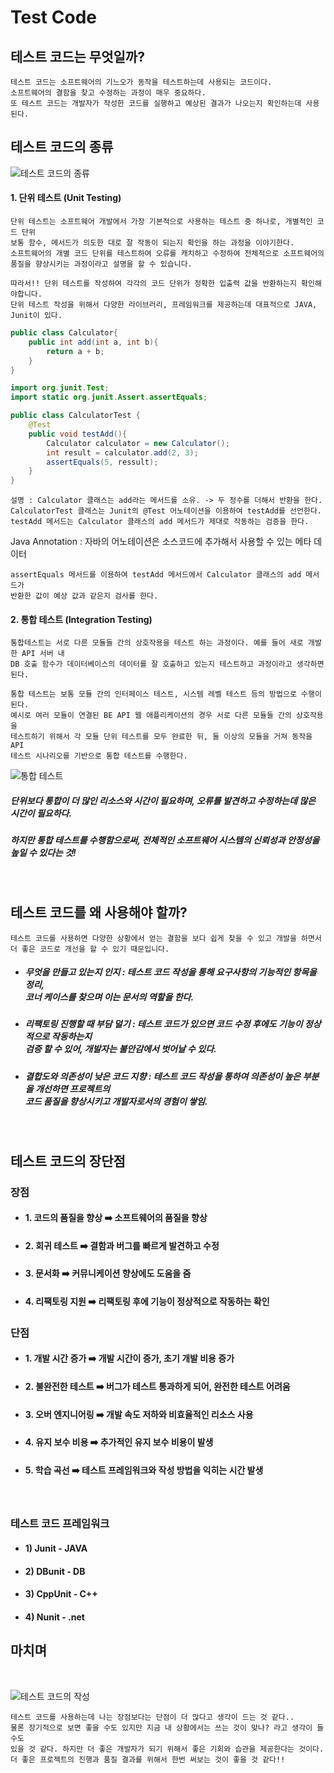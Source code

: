 # Test Code

## 테스트 코드는 무엇일까?

    테스트 코드는 소프트웨어의 기느오가 동작을 테스트하는데 사용되는 코드이다.
    소프트웨어의 결함을 찾고 수정하는 과정이 매우 중요하다.
    또 테스트 코드는 개발자가 작성한 코드를 실행하고 예상된 결과가 나오는지 확인하는데 사용된다.

## 테스트 코드의 종류

![테스트 코드의 종류](https://media.discordapp.net/attachments/1095533641137918024/1114510622642679818/image.png?width=964&height=650)

#### 1. 단위 테스트 (Unit Testing)

    단위 테스트는 소프트웨어 개발에서 가장 기본적으로 사용하는 테스트 중 하나로, 개별적인 코드 단위
    보통 함수, 메서드가 의도한 대로 잘 작동이 되는지 확인을 하는 과정을 이야기한다.
    소프트웨어의 개별 코드 단위를 테스트하여 오류를 캐치하고 수정하여 전체적으로 소프트웨어의
    품질을 향상시키는 과정이라고 설명을 할 수 있습니다.

    따라서!! 단위 테스트를 작성하여 각각의 코드 단위가 정확한 입출력 값을 반환하는지 확인해야합니다.
    단위 테스트 작성을 위해서 다양한 라이브러리, 프레임워크를 제공하는데 대표적으로 JAVA, Junit이 있다.

```java
public class Calculator{
    public int add(int a, int b){
        return a + b;
    }
}

import org.junit.Test;
import static org.junit.Assert.assertEquals;

public class CalculatorTest {
    @Test
    public void testAdd(){
        Calculator calculator = new Calculator();
        int result = calculator.add(2, 3);
        assertEquals(5, ressult);
    }
}
```

    설명 : Calculator 클래스는 add라는 메서드를 소유. -> 두 정수를 더해서 반환을 한다.
    CalculatorTest 클래스는 Junit의 @Test 어노테이션을 이용하여 testAdd를 선언한다.
    testAdd 메서드는 Calculator 클래스의 add 메서드가 제대로 작동하는 검증을 한다.

Java Annotation : 자바의 어노테이션은 소스코드에 추가해서 사용할 수 있는 메타 데이터

    assertEquals 메서드를 이용하여 testAdd 메서드에서 Calculator 클래스의 add 메서드가
    반환한 값이 예상 값과 같은지 검사를 한다.

#### 2. 통합 테스트 (Integration Testing)

    통합테스트는 서로 다른 모듈들 간의 상호작용을 테스트 하는 과정이다. 예를 들어 새로 개발한 API 서버 내
    DB 호출 함수가 데이터베이스의 데이터를 잘 호출하고 있는지 테스트하고 과정이라고 생각하면 된다.

    통합 테스트는 보통 모듈 간의 인터페이스 테스트, 시스템 레벨 테스트 등의 방법으로 수행이 된다.
    예시로 여러 모듈이 연결된 BE API 웹 애플리케이션의 경우 서로 다른 모듈들 간의 상호작용을
    테스트하기 위해서 각 모듈 단위 테스트를 모두 완료한 뒤, 둘 이상의 모듈을 거쳐 동작을 API
    테스트 시나리오를 기반으로 통합 테스트를 수행한다.

![통합 테스트](https://media.discordapp.net/attachments/1095533641137918024/1114515946577596478/image.png?width=756&height=650)

##### 단위보다 통합이 더 많인 리소스와 시간이 필요하며, 오류를 발견하고 수정하는데 많은 시간이 필요하다.

##### 하지만 통합 테스트를 수행함으로써, 전체적인 소프트웨어 시스템의 신뢰성과 안정성을 높일 수 있다는 것!

<br>

## 테스트 코드를 왜 사용해야 할까?

    테스트 코드를 사용하면 다양한 상황에서 얻는 결함을 보다 쉽게 찾을 수 있고 개발을 하면서
    더 좋은 코드로 개선을 할 수 있기 때문입니다.

- ##### 무엇을 만들고 있는지 인지 : 테스트 코드 작성을 통해 요구사항의 기능적인 항목을 정리, <br>코너 케이스를 찾으며 이는 문서의 역할을 한다.
- ##### 리팩토링 진행할 때 부담 덜기 : 테스트 코드가 있으면 코드 수정 후에도 기능이 정상적으로 작동하는지<br>검증 할 수 있어, 개발자는 불안감에서 벗어날 수 있다.
- ##### 결합도와 의존성이 낮은 코드 지향 : 테스트 코드 작성을 통하여 의존성이 높은 부분을 개선하면 프로젝트의<br>코드 품질을 향상시키고 개발자로서의 경험이 쌓임.

<br>

## 테스트 코드의 장단점

### 장점

- #### 1. 코드의 품질을 향상 ➡️ 소프트웨어의 품질을 향상

- #### 2. 회귀 테스트 ➡️ 결함과 버그를 빠르게 발견하고 수정

- #### 3. 문서화 ➡️ 커뮤니케이션 향상에도 도움을 줌

- #### 4. 리팩토링 지원 ➡️ 리팩토링 후에 기능이 정상적으로 작동하는 확인

### 단점

- #### 1. 개발 시간 증가 ➡️ 개발 시간이 증가, 초기 개발 비용 증가

- #### 2. 불완전한 테스트 ➡️ 버그가 테스트 통과하게 되어, 완전한 테스트 어려움

- #### 3. 오버 엔지니어링 ➡️ 개발 속도 저하와 비효율적인 리소스 사용

- #### 4. 유지 보수 비용 ➡️ 추가적인 유지 보수 비용이 발생

- #### 5. 학습 곡선 ➡️ 테스트 프레임워크와 작성 방법을 익히는 시간 발생

<br>

### 테스트 코드 프레임워크

- #### 1) Junit - JAVA
- #### 2) DBunit - DB
- #### 3) CppUnit - C++
- #### 4) Nunit - .net

## 마치며

<br>

![테스트 코드의 작성](https://i0.wp.com/hanamon.kr/wp-content/uploads/2021/04/TDD-%E1%84%80%E1%85%A2%E1%84%87%E1%85%A1%E1%86%AF%E1%84%8C%E1%85%AE%E1%84%80%E1%85%B5.png?resize=1024%2C680&ssl=1)

    테스트 코드를 사용하는데 나는 장점보다는 단점이 더 많다고 생각이 드는 것 같다..
    물론 장기적으로 보면 좋을 수도 있지만 지금 내 상황에서는 쓰는 것이 맞나? 라고 생각이 들 수도
    있을 것 같다. 하지만 더 좋은 개발자가 되기 위해서 좋은 기회와 습관을 제공한다는 것이다.
    더 좋은 프로젝트의 진행과 품질 결과를 위해서 한번 써보는 것이 좋을 것 같다!!
